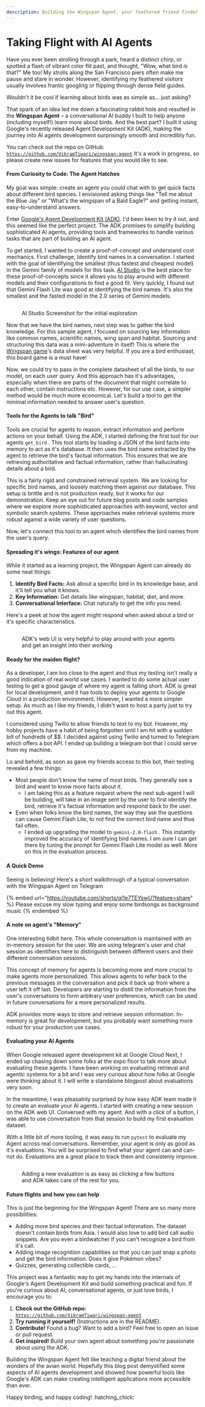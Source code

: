 ```yaml
---
description: Building the Wingspan Agent, your feathered friend finder!
---
```


# Taking Flight with AI Agents

Have you ever been strolling through a park, heard a distinct chirp, or spotted a flash of vibrant color flit past, and thought, "Wow, what bird _is_ that?" Me too! My strolls along the San Francisco piers often make me pause and stare in wonder. However, identifying my feathered visitors usually involves frantic googling or flipping through dense field guides.

Wouldn't it be cool if learning about birds was as simple as... just asking?

That spark of an idea led me down a fascinating rabbit hole and resulted in the **Wingspan Agent** – a conversational AI buddy I built to help anyone (including myself!) learn more about birds. And the best part? I built it using Google's recently released Agent Development Kit (ADK), making the journey into AI agents development surprisingly smooth and incredibly fun.

You can check out the repo on GitHub: [`https://github.com/VikramTiwari/wingspan-agent`](https://www.google.com/search?q=%5Bhttps://github.com/VikramTiwari/wingspan-agent%5D\(https://github.com/VikramTiwari/wingspan-agent\)) It's a work in progress, so please create new issues for features that you would like to see.

#### From Curiosity to Code: The Agent Hatches

My goal was simple: create an agent you could chat with to get quick facts about different bird species. I envisioned asking things like "Tell me about the Blue Jay" or "What's the wingspan of a Bald Eagle?" and getting instant, easy-to-understand answers.

Enter [Google's Agent Development Kit (ADK)](https://google.github.io/adk-docs/). I'd been keen to try it out, and this seemed like the perfect project. The ADK promises to simplify building sophisticated AI agents, providing tools and frameworks to handle various tasks that are part of building an AI agent.

To get started, I wanted to create a proof-of-concept and understand cost mechanics. First challenge, Identify bird names in a conversation. I started with the goal of identifying the smallest (thus fastest and cheapest model) in the Gemini family of models for this task. [AI Studio](https://aistudio.google.com/) is the best place for these proof-of-concepts since it allows you to play around with different models and their configurations to find a good fit. Very quickly, I found out that Gemini Flash Lite was good at identifying the bird names. It's also the smallest and the fasted model in the 2.0 series of Gemini models.

<figure><img src="../.gitbook/assets/Screenshot 2025-04-20 at 5.34.26 PM.png" alt=""><figcaption><p>AI Studio Screenshot for the initial exploration</p></figcaption></figure>

Now that we have the bird names, next step was to gather the bird knowledge. For this sample agent, I focused on sourcing key information like common names, scientific names, wing span and habitat. Sourcing and structuring this data was a mini-adventure in itself! This is where the [Wingspan game](https://stonemaiergames.com/games/wingspan/)'s data sheet was very helpful. If you are a bird enthusiast, this board game is a must have!

Now, we could try to pass in the complete datasheet of all the birds, to our model, on each user query. And this approach has it's advantages, especially when there are parts of the document that might correlate to each other, contain instructions etc. However, for our use case, a simpler method would be much more economical. Let's build a tool to get the minimal information needed to answer user's question.

#### Tools for the Agents to talk "Bird"

Tools are crucial for agents to reason, extract information and perform actions on your behalf. Using the ADK, I started defining the first tool for our agents `get_bird` . This tool starts by loading a JSON of the bird facts into memory to act as it's database. It then uses the bird name extracted by the agent to retrieve the bird's factual information. This ensures that we are retrieving authoritative and factual information, rather than hallucinating details about a bird.

This is a fairly rigid and constrained retrieval system. We are looking for specific bird names, and loosely matching them against our database. This setup is brittle and is not production ready, but it works for our demonstration. Keep an eye out for future blog posts and code samples where we explore more sophisticated approaches with keyword, vector and symbolic search systems. These approaches make retrieval systems more robust against a wide variety of user questions.

Now, let's connect this tool to an agent which identifies the bird names from the user's query.

#### Spreading it's wings: Features of our agent

While it started as a learning project, the Wingspan Agent can already do some neat things:

1. **Identify Bird Facts:** Ask about a specific bird in its knowledge base, and it'll tell you what it knows.
2. **Key Information:** Get details like wingspan, habitat, diet, and more.
3. **Conversational Interface:** Chat naturally to get the info you need.

Here's a peek at how the agent might respond when asked about a bird or it's specific characteristics.

<figure><img src="../.gitbook/assets/Screenshot 2025-04-20 at 6.43.27 PM.png" alt=""><figcaption><p>ADK's web UI is very helpful to play around with your agents and get an insight into their working</p></figcaption></figure>

#### Ready for the maiden flight?

As a developer, I am too close to the agent and thus my testing isn't really a good indication of real world use cases. I wanted to do some actual user testing to get a good gauge of where my agent is falling short. ADK is great for local development, and it has tools to deploy your agents to Google Cloud in a production environment. However, I wanted a more simpler setup. As much as I like my friends, I didn't want to host a party just to try out this agent.

I considered using Twilio to allow friends to text to my bot. However, my hobby projects have a habit of being forgotten until I am hit with a sudden bill of hundreds of \$$. I decided against using Twilio and turned to Telegram which offers a bot API. I ended up building a telegram bot that I could serve from my machine.

Lo and behold, as soon as gave my friends access to this bot, their testing revealed a few things:

* Most people don't know the name of most birds. They generally see a bird and want to know more facts about it.
  * I am taking this as a feature request where the next sub-agent I will be building, will take in an image sent by the user to first identify the bird, retrieve it's factual information and respond back to the user.
* Even when folks know the bird names, the way they ask the questions can cause Gemini Flash Lite, to not find the correct bird name and thus fail often.
  * I ended up upgrading the model to `gemini-2.0-flash` . This instantly improved the accuracy of identifying bird names. I am sure I can get there by tuning the prompt for Gemini Flash Lite model as well. More on this in the evaluation process.

#### A Quick Demo

Seeing is believing! Here's a short walkthrough of a typical conversation with the Wingspan Agent on Telegram

{% embed url="https://youtube.com/shorts/ql1e7TEYswU?feature=share" %}
Please excuse my slow typing and enjoy some birdsongs as background music
{% endembed %}

#### A note on agent's "Memory"

One interesting tidbit here. This whole conversation is maintained with an in-memory session for the user. We are using telegram's user and chat session as identifiers here to distinguish between different users and their different conversation sessions.

This concept of memory for agents is becoming more and more crucial to make agents more personalized. This allows agents to refer back to the previous messages in the conversation and pick it back up from where a user left it off last. Developers are starting to distill the information from the user's conversations to form arbitrary user preferences, which can be used in future conversations for a more personalized results.

ADK provides more ways to store and retrieve session information. In-memory is great for development, but you probably want something more robust for your production use cases.

#### Evaluating your AI Agents

When Google released agent development kit at Google Cloud Next, I ended up chasing down some folks at the expo floor to talk more about evaluating these agents. I have been working on evaluating retrieval and agentic systems for a bit and I was very curious about how folks at Google were thinking about it. I will write a standalone blogpost about evaluations very soon.

In the meantime, I was pleasatnly surprised by how easy ADK team made it to create an evaluate your AI agents. I started with creating a new session on the ADK web UI. Conversed with my agent. And with a click of a button, I was able to use conversation from that session to build my first evaluation dataset.

With a little bit of more tooling, it was easy to run `pytest` to evaluate my Agent across real conversations. Remember, your agent is only as good as it's evaluations. You will be surprised to find what your agent can and can-not do. Evaluations are a great place to track them and consistenly improve.

<figure><img src="../.gitbook/assets/Screenshot 2025-04-20 at 6.53.12 PM.png" alt=""><figcaption><p>Adding a new evaluation is as easy as clicking a few buttons and ADK takes care of the rest for you.</p></figcaption></figure>

#### Future flights and how you can help

This is just the beginning for the Wingspan Agent! There are so many more possibilities:

* Adding more bird species and their factual information. The dataset doesn't contain birds from Asia. I would also love to add bird call audio snippets. Are you even a birdwatcher if you can't recognize a bird from it's call.
* Adding image recognition capabilities so that you can just snap a photo and get the bird information. Does it give Pokémon vibes?
* Quizzes, generating collectible cards, ...

This project was a fantastic way to get my hands into the internals of Google's Agent Development Kit and build something practical and fun. If you're curious about AI, conversational agents, or just love birds, I encourage you to:

1. **Check out the GitHub repo:** [`https://github.com/VikramTiwari/wingspan-agent`](https://www.google.com/search?q=%5Bhttps://github.com/VikramTiwari/wingspan-agent%5D\(https://github.com/VikramTiwari/wingspan-agent\))
2. **Try running it yourself!** (Instructions are in the README).
3. **Contribute!** Found a bug? Want to add a bird? Feel free to open an issue or pull request.
4. **Get inspired!** Build your own agent about something _you're_ passionate about using the ADK.

Building the Wingspan Agent felt like teaching a digital friend about the wonders of the avian world. Hopefully this blog post demystified some aspects of AI agents development and showed how powerful tools like Google's ADK can make creating intelligent applications more accessible than ever.



Happy birding, and happy coding! :hatching\_chick:

